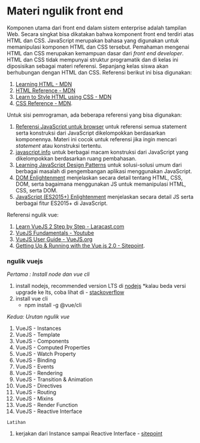 # Materi ngulik front end


Komponen utama dari front end dalam sistem enterprise adalah tampilan Web. Secara singkat bisa
dikatakan bahwa komponent front end terdiri atas HTML dan CSS. JavaScript merupakan bahasa yang
digunakan untuk memanipulasi komponen HTML dan CSS tersebut. Pemahaman mengenai HTML dan CSS
merupakan kemampuan dasar dari *front end developer*. HTML dan CSS tidak mempunyai struktur
programatik dan di kelas ini diposisikan sebagai materi referensi. Sepanjang kelas siswa akan
berhubungan dengan HTML dan CSS. Referensi berikut ini bisa digunakan:

1. [Learning HTML - MDN](https://developer.mozilla.org/en-US/docs/Learn/HTML)
2. [HTML Reference - MDN](https://developer.mozilla.org/en-US/docs/Web/HTML)
3. [Learn to Style HTML using CSS - MDN](https://developer.mozilla.org/en-US/docs/Learn/CSS)
4. [CSS Reference - MDN](https://developer.mozilla.org/en-US/docs/Web/CSS).

Untuk sisi pemrograman, ada beberapa referensi yang bisa digunakan:
1. [Referensi JavaScript untuk browser](https://developer.mozilla.org/en-US/docs/Web/JavaScript/Reference) untuk referensi semua statement serta konstruksi dari JavaScript dikelompokkan berdasarkan komponennya. Materi ini cocok untuk referensi jika ingin mencari *statement* atau konstruksi tertentu.
2. [javascript.info](http://javascript.info/) untuk berbagai macam konstruksi dari JavaScript yang dikelompokkan berdasarkan ruang pembahasan.
3. [Learning JavaScript Design Patterns](https://addyosmani.com/resources/essentialjsdesignpatterns/book/) untuk solusi-solusi umum dari berbagai masalah di pengembangan aplikasi menggunakan JavaScript.
4. [DOM Enlightenment](http://domenlightenment.com/) menjelaskan secara detail tentang HTML, CSS, DOM, serta bagaimana menggunakan JS untuk memanipulasi HTML, CSS, serta DOM.
5. [JavaScript (ES2015+) Enlightenment](https://frontendmasters.com/books/javascript-enlightenment/) menjelaskan secara detail JS serta berbagai fitur ES2015+ di JavaScript.

Referensi ngulik vue:

1. [Learn VueJS 2 Step by Step - Laracast.com](https://laracasts.com/series/learn-vue-2-step-by-step)
2. [VueJS Fundamentals - Youtube](https://www.youtube.com/playlist?list=PLwAKR305CRO_1yAao-8aZiQnBqJeyng4O)
3. [VueJS User Guide - VueJS.org](https://vuejs.org/v2/guide/)
4. [Getting Up & Running with the Vue.js 2.0 - Sitepoint](https://www.sitepoint.com/up-and-running-vue-js-2-0/).


### ngulik vuejs


*Pertama : Install node dan vue cli*

1. install nodejs, recommended version LTS di [nodejs](https://nodejs.org)
    *kalau beda versi upgrade ke lts, coba lihat di - [stackoverflow](https://askubuntu.com/questions/426750/how-can-i-update-my-nodejs-to-the-latest-version)
2. install vue cli 
    * npm install -g @vue/cli 
    
*Kedua: Urutan ngulik vue*
1. VueJS - Instances
2. VueJS - Template
3. VueJS - Components
4. VueJS - Computed Properties
5. VueJS - Watch Property
6. VueJS - Binding
7. VueJS - Events
8. VueJS - Rendering
9. VueJS - Transition & Animation
10. VueJS - Directives
11. VueJS - Routing
12. VueJS - Mixins
13. VueJS - Render Function
14. VueJS - Reactive Interface
    
```
Latihan
```

1. kerjakan dari Instance sampai Reactive Interface - [sitepoint](https://www.tutorialspoint.com/vuejs/vuejs_overview.htm)
